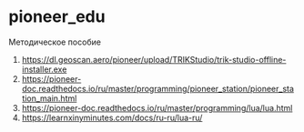 # pioneer_edu
Методическое пособие

1. https://dl.geoscan.aero/pioneer/upload/TRIKStudio/trik-studio-offline-installer.exe
2. https://pioneer-doc.readthedocs.io/ru/master/programming/pioneer_station/pioneer_station_main.html
3. https://pioneer-doc.readthedocs.io/ru/master/programming/lua/lua.html
4. https://learnxinyminutes.com/docs/ru-ru/lua-ru/
